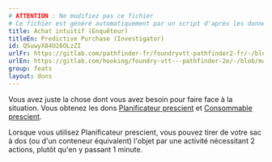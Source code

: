 ```yaml
---
# ATTENTION : Ne modifiez pas ce fichier
# Ce fichier est généré automatiquement par un script d'après les données du module Foundry VTT officiel et de sa traduction
title: Achat intuitif (Enquêteur)
titleEn: Predictive Purchase (Investigator)
id: QSuwyX84U26OLzZI
urlFr: https://gitlab.com/pathfinder-fr/foundryvtt-pathfinder2-fr/-/blob/master/data/feats/QSuwyX84U26OLzZI.htm
urlEn: https://gitlab.com/hooking/foundry-vtt---pathfinder-2e/-/blob/master/packs/data/feats.db/predictive-purchase-investigator.json
group: feats
layout: dons
---
```

Vous avez juste la chose dont vous avez besoin pour faire face à la situation. Vous obtenez les dons [Planificateur prescient](planificateur-prescient.md) et [Consommable prescient](consommable-prescient.md).

Lorsque vous utilisez Planificateur prescient, vous pouvez tirer de votre sac à dos (ou d'un conteneur équivalent) l'objet par une activité nécessitant 2 actions, plutôt qu'en y passant 1 minute.


